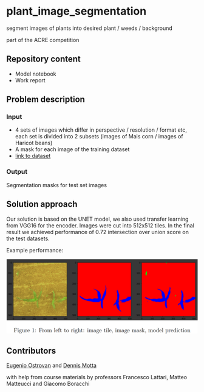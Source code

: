 # plant_image_segmentation
segment images of plants into desired plant / weeds / background

part of the ACRE competition

## Repository content
* Model notebook
* Work report

## Problem description
### Input
* 4 sets of images which differ in perspective / resolution / format etc, each set is divided into 2 subsets (images of Mais corn / images of Haricot beans)
* A mask for each image of the training dataset
* [link to dataset](https://drive.google.com/file/d/1sBpX1s_pd9qdwMTiHrD3r2QaagJFNaC3/view?usp=sharing)

### Output
Segmentation masks for test set images

## Solution approach
Our solution is based on the UNET model, we also used transfer learning from VGG16 for the encoder. Images were cut into 512x512 tiles. In the final result we achieved performance of 0.72 intersection over union score on the test datasets.

Example performance:

![From left to right: image tile, image mask, model prediction](figure1.png)

## Contributors
[Eugenio Ostrovan](https://github.com/lleugen) and [Dennis Motta](https://github.com/Desno365)

with help from course materials by professors Francesco Lattari, Matteo Matteucci and Giacomo Boracchi
